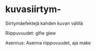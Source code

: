 # kuvasiirtym-
Siirtymäefektejä kahden kuvan välillä

Riippuvuudet:
glfw
glew

Asennus:
Asenna riippuvuudet, aja make
